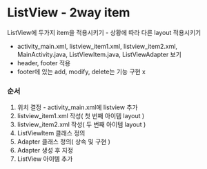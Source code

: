 # ListView - 2way item

ListView에 두가지 item을 적용시키기 - 상황에 따라 다른 layout 적용시키기


* activity_main.xml, listview_item1.xml, listview_item2.xml, MainActivity.java, ListViewItem.java, ListViewAdapter 보기
* header, footer 적용
* footer에 있는 add, modify, delete는 기능 구현 x

### 순서
1. 위치 결정 - activity_main.xml에 listview 추가
2. listview_item1.xml 작성( 첫 번째 아이템 layout )
3. listview_item2.xml 작성( 두 번째 아이템 layout )
4. ListViewItem 클래스 정의
5. Adapter 클래스 정의( 상속 및 구현 )
6. Adapter 생성 후 지정
7. ListView 아이템 추가